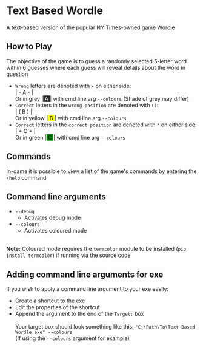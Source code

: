 # Text Based Wordle
A text-based version of the popular NY Times-owned game Wordle

## How to Play
The objective of the game is to guess a randomly selected 5-letter word within 6 guesses where each guess will reveal details about the word in question
- `Wrong` letters are denoted with `-` on either side:
\
| - A - |
\
Or in grey |<span style="background:#303030; color:white"> A </span>| with cmd line arg `--colours` (Shade of grey may differ)
- `Correct` letters in the `wrong position` are denoted with `()`:
\
| ( B ) |
\
Or in yellow |<span style="background:yellow; color:black"> B </span>| with cmd line arg `--colours`
- `Correct` letters in the `correct position` are denoted with `*` on either side:
\
| * C * |
\
Or in green |<span style="background:green; color:black"> C </span>| with cmd line arg `--colours`

## Commands
In-game it is possible to view a list of the game's commands by entering the `\help` command

## Command line arguments
- `--debug`
  - Activates debug mode
- `--colours`
  - Activates coloured mode

\
**Note:** Coloured mode requires the `termcolor` module to be installed (`pip install termcolor`) if running via the source code

## Adding command line arguments for exe
If you wish to apply a command line argument to your exe easily:
- Create a shortcut to the exe
- Edit the properties of the shortcut
- Append the argument to the end of the `Target:` box
\
\
Your target box should look something like this:
`"C:\Path\To\Text Based Wordle.exe" --colours`
\
(If using the `--colours` argument for example)